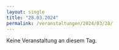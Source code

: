 ```yaml
---
layout: single
title: "28.03.2024"
permalink: /veranstaltungen/2024/03/28/
---
```


Keine Veranstaltung an diesem Tag.

